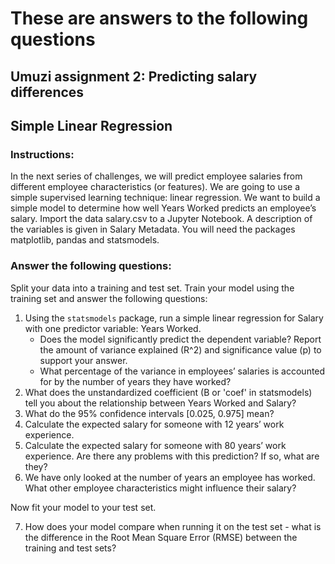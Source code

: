 # These are answers to the following questions 
## Umuzi assignment 2: Predicting salary differences
## Simple Linear Regression

### Instructions:
In the next series of challenges, we will predict employee salaries from different employee characteristics (or features).
We are going to use a simple supervised learning technique: linear regression. We want to build a simple model to determine how well Years Worked predicts an employee’s salary.
Import the data salary.csv to a Jupyter Notebook. A description of the variables is given in Salary Metadata. You will need the packages matplotlib, pandas and statsmodels.

### Answer the following questions:
Split your data into a training and test set. Train your model using the training set and answer the following questions:

1.	Using the `statsmodels` package, run a simple linear regression for Salary with one predictor variable: Years Worked.
	  * Does the model significantly predict the dependent variable? Report the amount of variance explained (R^2) and significance value (p) to support your answer.
	  * What percentage of the variance in employees’ salaries is accounted for by the number of years they have worked?
2. What does the unstandardized coefficient (B or 'coef' in statsmodels) tell you about the relationship between Years Worked and Salary?
3. What do the 95% confidence intervals [0.025, 0.975] mean?
4.	Calculate the expected salary for someone with 12 years’ work experience.
5.	Calculate the expected salary for someone with 80 years’ work experience. Are there any problems with this prediction? If so, what are they?
6.	We have only looked at the number of years an employee has worked. What other employee characteristics might influence their salary?

Now fit your model to your test set.

7. How does your model compare when running it on the test set - what is the difference in the Root Mean Square Error (RMSE) between the training and test sets?

